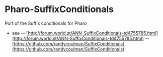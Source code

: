 # Pharo-SuffixConditionals
Port of the Suffix conditionals for Pharo

- see 
 -- [http://forum.world.st/ANN-SuffixConditionals-td4755785.html](http://forum.world.st/ANN-SuffixConditionals-td4755785.html)
 -- [https://github.com/randycoulman/SuffixConditionals](https://github.com/randycoulman/SuffixConditionals)
